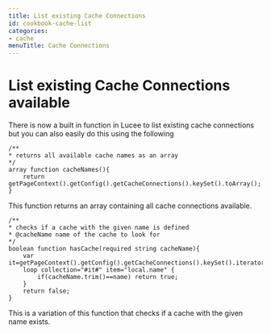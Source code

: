 ```yaml
---
title: List existing Cache Connections
id: cookbook-cache-list
categories:
- cache
menuTitle: Cache Connections
---
```


# List existing Cache Connections available #
There is now a built in function in Lucee to list existing cache connections but you can also easily do this using the following

```cfs
/**
* returns all available cache names as an array
*/
array function cacheNames(){
	return getPageContext().getConfig().getCacheConnections().keySet().toArray();
}
```
This function returns an array containing all cache connections available.

```cfs
/**
* checks if a cache with the given name is defined
* @cacheName name of the cache to look for
*/
boolean function hasCache(required string cacheName){
	var it=getPageContext().getConfig().getCacheConnections().keySet().iterator();
	loop collection="#it#" item="local.name" {
		if(cacheName.trim()==name) return true;
	}
	return false;
}
```
This is a variation of this function that checks if a cache with the given name exists.
